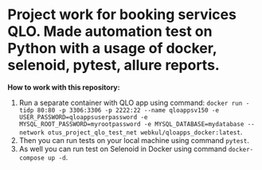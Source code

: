 # Project work for booking services QLO. Made automation test on Python with a usage of docker, selenoid, pytest, allure reports.

**How to work with this repository:**
1) Run a separate container with QLO app using command:
```docker run -tidp 80:80 -p 3306:3306 -p 2222:22 --name qloappsv150 -e USER_PASSWORD=qloappsuserpassword -e MYSQL_ROOT_PASSWORD=myrootpassword -e MYSQL_DATABASE=mydatabase --network otus_project_qlo_test_net webkul/qloapps_docker:latest```.   
2) Then you can run tests on your local machine using command ```pytest```.   
3) As well you can run test on Selenoid in Docker using command ```docker-compose up -d```.  
